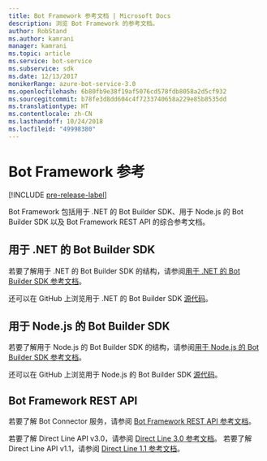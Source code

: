 ```yaml
---
title: Bot Framework 参考文档 | Microsoft Docs
description: 浏览 Bot Framework 的参考文档。
author: RobStand
ms.author: kamrani
manager: kamrani
ms.topic: article
ms.service: bot-service
ms.subservice: sdk
ms.date: 12/13/2017
monikerRange: azure-bot-service-3.0
ms.openlocfilehash: 6b80fb9e38f19af5076cd578fdb8058a2d5cf932
ms.sourcegitcommit: b78fe3d8dd604c4f7233740658a229e85b8535dd
ms.translationtype: HT
ms.contentlocale: zh-CN
ms.lasthandoff: 10/24/2018
ms.locfileid: "49998380"
---
```

# <a name="bot-framework-reference"></a>Bot Framework 参考

[!INCLUDE [pre-release-label](./includes/pre-release-label-v3.md)]

Bot Framework 包括用于 .NET 的 Bot Builder SDK、用于 Node.js 的 Bot Builder SDK 以及 Bot Framework REST API 的综合参考文档。

## <a name="bot-builder-sdk-for-net"></a>用于 .NET 的 Bot Builder SDK
若要了解用于 .NET 的 Bot Builder SDK 的结构，请参阅[用于 .NET 的 Bot Builder SDK 参考文档](/dotnet/api/)。

还可以在 GitHub 上浏览用于 .NET 的 Bot Builder SDK [源代码](https://github.com/Microsoft/BotBuilder/tree/master/CSharp)。 

## <a name="bot-builder-sdk-for-nodejs"></a>用于 Node.js 的 Bot Builder SDK
若要了解用于 Node.js 的 Bot Builder SDK 的结构，请参阅[用于 Node.js 的 Bot Builder SDK 参考文档](https://docs.botframework.com/en-us/node/builder/calling-reference/modules/_botbuilder_d_.html)。

还可以在 GitHub 上浏览用于 Node.js 的 Bot Builder SDK [源代码](https://github.com/Microsoft/BotBuilder/tree/master/Node)。

## <a name="bot-framework-rest-apis"></a>Bot Framework REST API
若要了解 Bot Connector 服务，请参阅 [Bot Framework REST API 参考文档](~/rest-api/bot-framework-rest-connector-api-reference.md)。 

若要了解 Direct Line API v3.0，请参阅 [Direct Line 3.0 参考文档](~/rest-api/bot-framework-rest-direct-line-3-0-api-reference.md)。 若要了解 Direct Line API v1.1，请参阅 [Direct Line 1.1 参考文档](~/rest-api/bot-framework-rest-direct-line-1-1-api-reference.md)。


